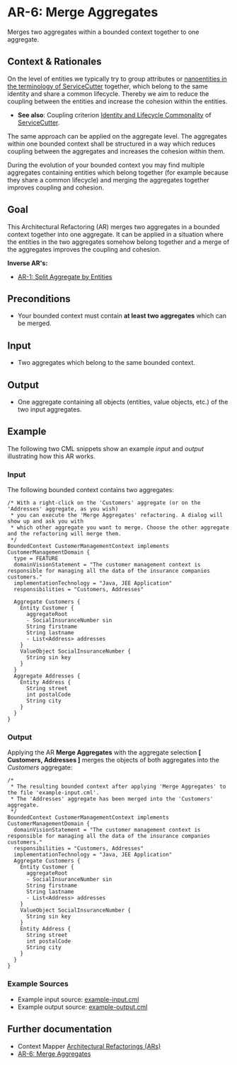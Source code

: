 # AR-6: Merge Aggregates
Merges two aggregates within a bounded context together to one aggregate.

## Context & Rationales
On the level of entities we typically try to group attributes or [nanoentities in the terminology of ServiceCutter](https://servicecutter.github.io/) 
together, which belong to the same identity and share a common lifecycle. Thereby we aim to reduce the coupling between the entities
and increase the cohesion within the entities.

 * **See also**: Coupling criterion [Identity and Lifecycle Commonality](https://github.com/ServiceCutter/ServiceCutter/wiki/CC-1-Identity-and-Lifecycle-Commonality)
 of [ServiceCutter](https://servicecutter.github.io/).
 
The same approach can be applied on the aggregate level. The aggregates within one bounded context shall be structured in a way which
reduces coupling between the aggregates and increases the cohesion within them.

During the evolution of your bounded context you may find multiple aggregates containing entities which belong together (for
example because they share a common lifecycle) and merging the aggregates together improves coupling and cohesion.

## Goal
This Architectural Refactoring (AR) merges two aggregates in a bounded context together into one aggregate. It can be applied
in a situation where the entities in the two aggregates somehow belong together and a merge of the aggregates improves the 
coupling and cohesion. 

**Inverse AR's:**
 * [AR-1: Split Aggregate by Entities](./../AR-1-Split-Aggregate-by-Entities)

## Preconditions
 * Your bounded context must contain **at least two aggregates** which can be merged.

## Input
 * Two aggregates which belong to the same bounded context.
 
## Output
 * One aggregate containing all objects (entities, value objects, etc.) of the two input aggregates.
 
## Example
The following two CML snippets show an example _input_ and _output_ illustrating how this AR works.

### Input
The following bounded context contains two aggregates:
```
/* With a right-click on the 'Customers' aggregate (or on the 'Addresses' aggregate, as you wish) 
 * you can execute the 'Merge Aggregates' refactoring. A dialog will show up and ask you with 
 * which other aggregate you want to merge. Choose the other aggregate and the refactoring will merge them.
 */
BoundedContext CustomerManagementContext implements CustomerManagementDomain {
  type = FEATURE
  domainVisionStatement = "The customer management context is responsible for managing all the data of the insurance companies customers."
  implementationTechnology = "Java, JEE Application"
  responsibilities = "Customers, Addresses"
  
  Aggregate Customers {
    Entity Customer {
      aggregateRoot
      - SocialInsuranceNumber sin
      String firstname
      String lastname
      - List<Address> addresses
    }
    ValueObject SocialInsuranceNumber {
      String sin key
    }
  }
  Aggregate Addresses {
    Entity Address {
      String street
      int postalCode
      String city
    }
  }
}
```

### Output
Applying the AR **Merge Aggregates** with the aggregate selection **[ Customers, Addresses ]** 
merges the objects of both aggregates into the _Customers_ aggregate:
```
/* 
 * The resulting bounded context after applying 'Merge Aggregates' to the file 'example-input.cml'.
 * The 'Addresses' aggregate has been merged into the 'Customers' aggregate.
 */
BoundedContext CustomerManagementContext implements CustomerManagementDomain {
  domainVisionStatement = "The customer management context is responsible for managing all the data of the insurance companies customers."
  responsibilities = "Customers, Addresses" 
  implementationTechnology = "Java, JEE Application"
  Aggregate Customers {
    Entity Customer {
      aggregateRoot
      - SocialInsuranceNumber sin
      String firstname
      String lastname
      - List<Address> addresses
    }
    ValueObject SocialInsuranceNumber {
      String sin key
    }
    Entity Address {
      String street
      int postalCode
      String city
    }
  }
}
```

### Example Sources
 * Example input source: [example-input.cml](./example-input.cml)
 * Example output source: [example-output.cml](./example-output.cml)
 
## Further documentation
 * Context Mapper [Architectural Refactorings (ARs)](https://contextmapper.org/docs/architectural-refactorings/)
 * [AR-6: Merge Aggregates](https://contextmapper.org/docs/ar-merge-aggregates/)
